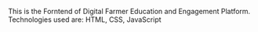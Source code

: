 This is the Forntend of Digital Farmer Education and Engagement Platform. Technologies used are: HTML, CSS, JavaScript
